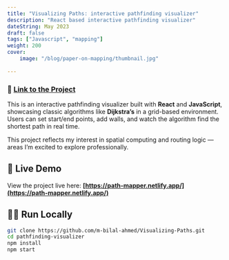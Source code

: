 ```yaml
---
title: "Visualizing Paths: interactive pathfinding visualizer"
description: "React based interactive pathfinding visualizer"
dateString: May 2023
draft: false
tags: ["Javascript", "mapping"]
weight: 200
cover:
    image: "/blog/paper-on-mapping/thumbnail.jpg"
    
---
```

### 🔗 [Link to the Project](https://path-mapper.netlify.app/)

This is an interactive pathfinding visualizer built with **React** and **JavaScript**, showcasing classic algorithms like **Dijkstra’s** in a grid-based environment. Users can set start/end points, add walls, and watch the algorithm find the shortest path in real time.

This project reflects my interest in spatial computing and routing logic — areas I’m excited to explore professionally.

## 🔗 Live Demo  
View the project live here: **[https://path-mapper.netlify.app/](https://path-mapper.netlify.app/)**  

## 🧑‍💻 Run Locally

```bash
git clone https://github.com/m-bilal-ahmed/Visualizing-Paths.git
cd pathfinding-visualizer
npm install
npm start
